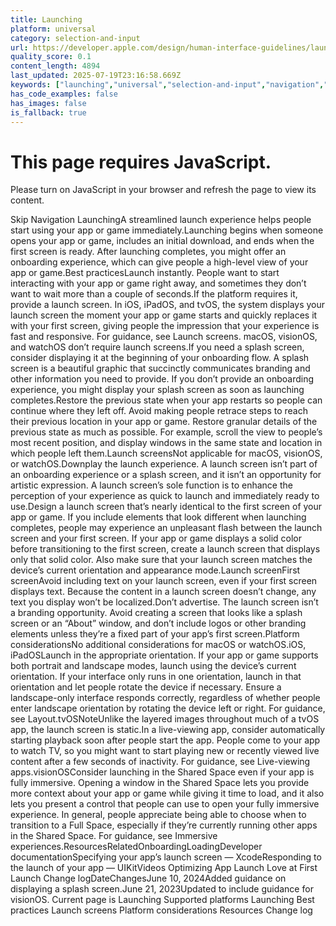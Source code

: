 ```yaml
---
title: Launching
platform: universal
category: selection-and-input
url: https://developer.apple.com/design/human-interface-guidelines/launching
quality_score: 0.1
content_length: 4894
last_updated: 2025-07-19T23:16:58.669Z
keywords: ["launching","universal","selection-and-input","navigation","system","branding","design","color","interface","layout","images"]
has_code_examples: false
has_images: false
is_fallback: true
---
```


# This page requires JavaScript.

Please turn on JavaScript in your browser and refresh the page to view its content.

Skip Navigation LaunchingA streamlined launch experience helps people start using your app or game immediately.Launching begins when someone opens your app or game, includes an initial download, and ends when the first screen is ready. After launching completes, you might offer an onboarding experience, which can give people a high-level view of your app or game.Best practicesLaunch instantly. People want to start interacting with your app or game right away, and sometimes they don’t want to wait more than a couple of seconds.If the platform requires it, provide a launch screen. In iOS, iPadOS, and tvOS, the system displays your launch screen the moment your app or game starts and quickly replaces it with your first screen, giving people the impression that your experience is fast and responsive. For guidance, see Launch screens. macOS, visionOS, and watchOS don’t require launch screens.If you need a splash screen, consider displaying it at the beginning of your onboarding flow. A splash screen is a beautiful graphic that succinctly communicates branding and other information you need to provide. If you don’t provide an onboarding experience, you might display your splash screen as soon as launching completes.Restore the previous state when your app restarts so people can continue where they left off. Avoid making people retrace steps to reach their previous location in your app or game. Restore granular details of the previous state as much as possible. For example, scroll the view to people’s most recent position, and display windows in the same state and location in which people left them.Launch screensNot applicable for macOS, visionOS, or watchOS.Downplay the launch experience. A launch screen isn’t part of an onboarding experience or a splash screen, and it isn’t an opportunity for artistic expression. A launch screen’s sole function is to enhance the perception of your experience as quick to launch and immediately ready to use.Design a launch screen that’s nearly identical to the first screen of your app or game. If you include elements that look different when launching completes, people may experience an unpleasant flash between the launch screen and your first screen. If your app or game displays a solid color before transitioning to the first screen, create a launch screen that displays only that solid color. Also make sure that your launch screen matches the device’s current orientation and appearance mode.Launch screenFirst screenAvoid including text on your launch screen, even if your first screen displays text. Because the content in a launch screen doesn’t change, any text you display won’t be localized.Don’t advertise. The launch screen isn’t a branding opportunity. Avoid creating a screen that looks like a splash screen or an “About” window, and don’t include logos or other branding elements unless they’re a fixed part of your app’s first screen.Platform considerationsNo additional considerations for macOS or watchOS.iOS, iPadOSLaunch in the appropriate orientation. If your app or game supports both portrait and landscape modes, launch using the device’s current orientation. If your interface only runs in one orientation, launch in that orientation and let people rotate the device if necessary. Ensure a landscape-only interface responds correctly, regardless of whether people enter landscape orientation by rotating the device left or right. For guidance, see Layout.tvOSNoteUnlike the layered images throughout much of a tvOS app, the launch screen is static.In a live-viewing app, consider automatically starting playback soon after people start the app. People come to your app to watch TV, so you might want to start playing new or recently viewed live content after a few seconds of inactivity. For guidance, see Live-viewing apps.visionOSConsider launching in the Shared Space even if your app is fully immersive. Opening a window in the Shared Space lets you provide more context about your app or game while giving it time to load, and it also lets you present a control that people can use to open your fully immersive experience. In general, people appreciate being able to choose when to transition to a Full Space, especially if they’re currently running other apps in the Shared Space. For guidance, see Immersive experiences.ResourcesRelatedOnboardingLoadingDeveloper documentationSpecifying your app’s launch screen — XcodeResponding to the launch of your app — UIKitVideos Optimizing App Launch Love at First Launch Change logDateChangesJune 10, 2024Added guidance on displaying a splash screen.June 21, 2023Updated to include guidance for visionOS. Current page is Launching Supported platforms Launching Best practices Launch screens Platform considerations Resources Change log